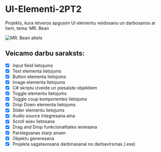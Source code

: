 # UI-Elementi-2PT2
Projekts, kura ietveros apgusim UI elementu veidosanu un darbosanos ar tiem, tema: MR. Bean

![MR. Bean attels](https://user-images.githubusercontent.com/130376318/232993774-73b7821a-7578-4c40-98f4-02e6ad41adc8.png)

## Veicamo darbu saraksts:
- [x] Input field lietojums
- [x] Text elementa lietojums
- [x] Button elementa lietojums
- [x] Image elementa lietojums
- [x] C# skriptu izveide un piesaiste objektiem
- [x] Toggle elementu lietojums
- [x] Toggle coup komponentes lietojums
- [x] Drop Down elementa lietojums
- [x] Slider elementu lietojums
- [x] Audio source integresana aina
- [x] Scroll wiev lietosana
- [x] Drag and Drop funkcionalitates ieviesana
- [x] Parslegsanas starp ainam
- [x] Objektu generesana
- [x] Projekta sagatavosana darbinasanai no darbavirsmas (.exe)
